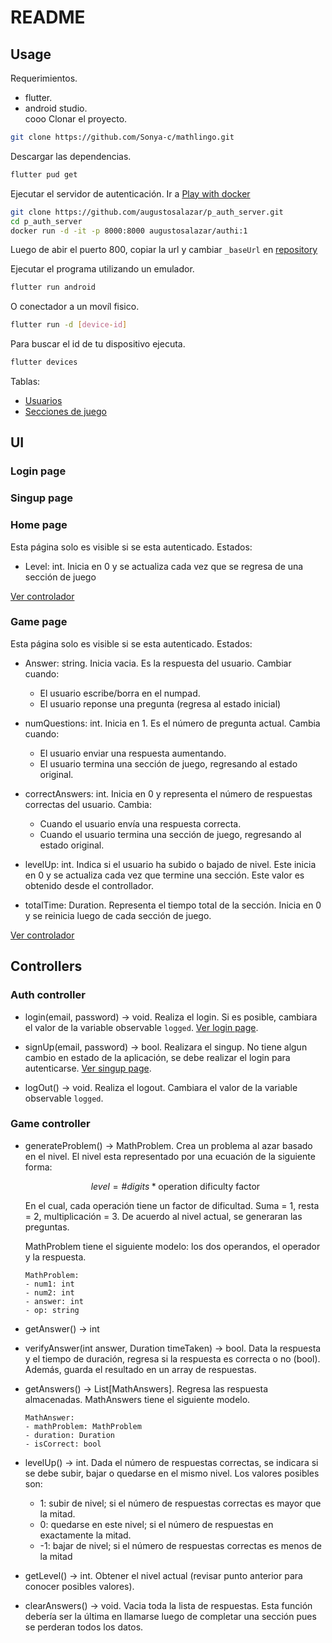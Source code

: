 # README  

<!-- TODO: add short description -->

## Usage

Requerimientos.

- flutter.  
- android studio.  
cooo
Clonar el proyecto.  

~~~bash
git clone https://github.com/Sonya-c/mathlingo.git
~~~

Descargar las dependencias.  

~~~bash
flutter pud get
~~~

Ejecutar el servidor de autenticación. Ir a [Play with docker](https://labs.play-with-docker.com/)

~~~bash
git clone https://github.com/augustosalazar/p_auth_server.git
cd p_auth_server
docker run -d -it -p 8000:8000 augustosalazar/authi:1
~~~

Luego de abir el puerto 800, copiar la url y cambiar `_baseUrl` en [repository](lib/domain/repositories/repository.dart)

Ejecutar el programa utilizando un emulador.  

~~~bash
flutter run android
~~~

O conectador a un movíl fisico.  

~~~bash
flutter run -d [device-id]
~~~

Para buscar el id de tu dispositivo ejecuta.  

~~~bash
flutter devices 
~~~

Tablas:  

- [Usuarios](https://retoolapi.dev/sis9CV/data)
- [Secciones de juego](https://retoolapi.dev/IbOEmd/data)

## UI  

### Login page

<!-- TODO -->

### Singup page

<!-- TODO -->

### Home page  

Esta página solo es visible si se esta autenticado. Estados:

- Level: int. Inicia en 0 y se actualiza cada vez que se regresa de una sección de juego

[Ver controlador](#game-controller)

### Game page  

Esta página solo es visible si se esta autenticado. Estados:

- Answer: string. Inicia vacia. Es la respuesta del usuario. Cambiar cuando:  

  - El usuario escribe/borra en el numpad.  
  - El usuario reponse una pregunta (regresa al estado inicial)

- numQuestions: int. Inicia en 1. Es el número de pregunta actual. Cambia cuando:
  - El usuario enviar una respuesta aumentando.
  - El usuario termina una sección de juego, regresando al estado original.  

- correctAnswers: int. Inicia en 0 y representa el número de respuestas correctas del usuario. Cambia:  
  - Cuando el usuario envía una respuesta correcta.
  - Cuando el usuario termina una sección de juego, regresando al estado original.  

- levelUp: int. Indica si el usuario ha subido o bajado de nivel. Este inicia en 0 y se actualiza cada vez que termine una sección. Este valor es obtenido desde el controllador.  

- totalTime: Duration. Representa el tiempo total de la sección. Inicia en 0 y se reinicia luego de cada sección de juego.  

[Ver controlador](#game-controller)

## Controllers  

### Auth controller  

- login(email, password) -> void. Realiza el login. Si es posible, cambiara el valor de la variable observable `logged`. [Ver login page](#login-page).

- signUp(email, password) -> bool. Realizara el singup. No tiene algun cambio en estado de la aplicación, se debe realizar el login para autenticarse. [Ver singup page](#singup-page).

- logOut() -> void. Realiza el logout. Cambiara el valor de la variable observable `logged`.

### Game controller

- generateProblem() -> MathProblem. Crea un problema al azar basado en el nivel. El nivel esta representado por una ecuación de la siguiente forma:  
  
  $$
  level = \# digits * \text{operation dificulty factor}
  $$

  En el cual, cada operación tiene un factor de dificultad. Suma = 1, resta = 2, multiplicación = 3. De acuerdo al nivel actual, se generaran las preguntas.  

  MathProblem tiene el siguiente modelo: los dos operandos, el operador y la respuesta.

  ~~~plain
  MathProblem:
  - num1: int
  - num2: int
  - answer: int
  - op: string
  ~~~

- getAnswer() -> int

- verifyAnswer(int answer, Duration timeTaken) -> bool. Data la respuesta y el tiempo de duración, regresa si la respuesta es correcta o no (bool). Además, guarda el resultado en un array de respuestas.  

- getAnswers() -> List[MathAnswers]. Regresa las respuesta almacenadas. MathAnswers tiene el siguiente modelo.
  
  ~~~plain
  MathAnswer:
  - mathProblem: MathProblem
  - duration: Duration
  - isCorrect: bool
  ~~~

- levelUp() -> int. Dada el número de respuestas correctas, se indicara si se debe subir, bajar o quedarse en el mismo nivel. Los valores posibles son:  
  
  - 1: subir de nivel; si el número de respuestas correctas es mayor que la mitad.
  - 0: quedarse en este nivel; si el número de respuestas en exactamente la mitad.  
  - -1: bajar de nivel; si el número de respuestas correctas es menos de la mitad

- getLevel() -> int. Obtener el nivel actual (revisar punto anterior para conocer posibles valores).

- clearAnswers() -> void. Vacia toda la lista de respuestas. Esta función debería ser la última en llamarse luego de completar una sección pues se perderan todos los datos.  
